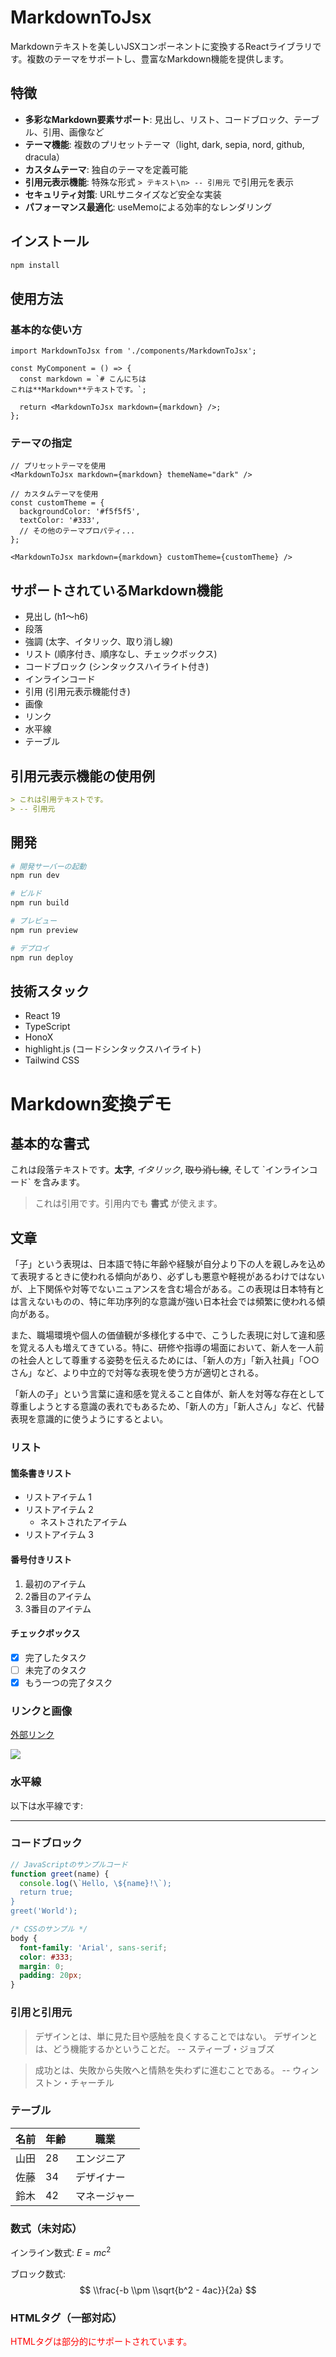 # MarkdownToJsx

Markdownテキストを美しいJSXコンポーネントに変換するReactライブラリです。複数のテーマをサポートし、豊富なMarkdown機能を提供します。

## 特徴

- **多彩なMarkdown要素サポート**: 見出し、リスト、コードブロック、テーブル、引用、画像など
- **テーマ機能**: 複数のプリセットテーマ（light, dark, sepia, nord, github, dracula）
- **カスタムテーマ**: 独自のテーマを定義可能
- **引用元表示機能**: 特殊な形式 `> テキスト\n> -- 引用元` で引用元を表示
- **セキュリティ対策**: URLサニタイズなど安全な実装
- **パフォーマンス最適化**: useMemoによる効率的なレンダリング

## インストール

```bash
npm install
```

## 使用方法

### 基本的な使い方

```tsx
import MarkdownToJsx from './components/MarkdownToJsx';

const MyComponent = () => {
  const markdown = `# こんにちは
これは**Markdown**テキストです。`;

  return <MarkdownToJsx markdown={markdown} />;
};
```

### テーマの指定

```tsx
// プリセットテーマを使用
<MarkdownToJsx markdown={markdown} themeName="dark" />

// カスタムテーマを使用
const customTheme = {
  backgroundColor: '#f5f5f5',
  textColor: '#333',
  // その他のテーマプロパティ...
};

<MarkdownToJsx markdown={markdown} customTheme={customTheme} />
```

## サポートされているMarkdown機能

- 見出し (h1〜h6)
- 段落
- 強調 (太字、イタリック、取り消し線)
- リスト (順序付き、順序なし、チェックボックス)
- コードブロック (シンタックスハイライト付き)
- インラインコード
- 引用 (引用元表示機能付き)
- 画像
- リンク
- 水平線
- テーブル

## 引用元表示機能の使用例

```markdown
> これは引用テキストです。
> -- 引用元
```

## 開発

```bash
# 開発サーバーの起動
npm run dev

# ビルド
npm run build

# プレビュー
npm run preview

# デプロイ
npm run deploy
```

## 技術スタック

- React 19
- TypeScript
- HonoX
- highlight.js (コードシンタックスハイライト)
- Tailwind CSS

# Markdown変換デモ
## 基本的な書式

これは段落テキストです。**太字**, *イタリック*, ~~取り消し線~~, そして \`インラインコード\` を含みます。

> これは引用です。引用内でも **書式** が使えます。

## 文章
「子」という表現は、日本語で特に年齢や経験が自分より下の人を親しみを込めて表現するときに使われる傾向があり、必ずしも悪意や軽視があるわけではないが、上下関係や対等でないニュアンスを含む場合がある。この表現は日本特有とは言えないものの、特に年功序列的な意識が強い日本社会では頻繁に使われる傾向がある。

また、職場環境や個人の価値観が多様化する中で、こうした表現に対して違和感を覚える人も増えてきている。特に、研修や指導の場面において、新人を一人前の社会人として尊重する姿勢を伝えるためには、「新人の方」「新入社員」「○○さん」など、より中立的で対等な表現を使う方が適切とされる。

「新人の子」という言葉に違和感を覚えること自体が、新人を対等な存在として尊重しようとする意識の表れでもあるため、「新人の方」「新人さん」など、代替表現を意識的に使うようにするとよい。

### リスト

#### 箇条書きリスト
- リストアイテム 1
- リストアイテム 2
  - ネストされたアイテム
- リストアイテム 3

#### 番号付きリスト
1. 最初のアイテム
2. 2番目のアイテム
3. 3番目のアイテム

#### チェックボックス
- [x] 完了したタスク
- [ ] 未完了のタスク
- [x] もう一つの完了タスク

### リンクと画像

[外部リンク](https://example.com)

![](/cat_icon_600.jpg)

### 水平線

以下は水平線です:

---

### コードブロック

```javascript
// JavaScriptのサンプルコード
function greet(name) {
  console.log(\`Hello, \${name}!\`);
  return true;
}
greet('World');
```

```css
/* CSSのサンプル */
body {
  font-family: 'Arial', sans-serif;
  color: #333;
  margin: 0;
  padding: 20px;
}
```

### 引用と引用元

> デザインとは、単に見た目や感触を良くすることではない。
> デザインとは、どう機能するかということだ。
> -- スティーブ・ジョブズ

> 成功とは、失敗から失敗へと情熱を失わずに進むことである。
> -- ウィンストン・チャーチル

### テーブル

| 名前 | 年齢 | 職業 |
|------|------|------|
| 山田 | 28 | エンジニア |
| 佐藤 | 34 | デザイナー |
| 鈴木 | 42 | マネージャー |

### 数式（未対応）

インライン数式: $E=mc^2$

ブロック数式:
$$
\\frac{-b \\pm \\sqrt{b^2 - 4ac}}{2a}
$$

### HTMLタグ（一部対応）

<div style="color: red;">
  HTMLタグは部分的にサポートされています。
</div>